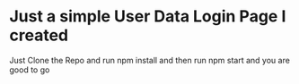# Just a simple User Data Login Page I created

<p>Just Clone the Repo and run npm install and then run npm start and you are good to go</p>



